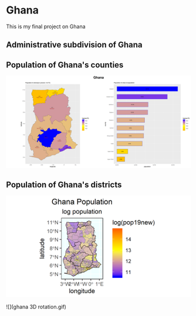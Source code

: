 # Ghana

This is my final project on Ghana

## Administrative subdivision of Ghana

## Population of Ghana's counties
![](GHANA_Task11.png)


## Population of Ghana's districts

![](ghana_pop19_sub6.png)

![](ghana 3D rotation.gif)
